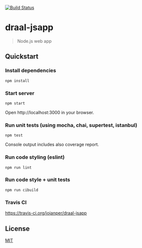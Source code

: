 [![Build Status](https://travis-ci.org/jojanper/draal-jsapp.svg?branch=master)](https://travis-ci.org/jojanper/draal-jsapp)

# draal-jsapp
> Node.js web app

## Quickstart

### Install dependencies
```
npm install
```

### Start server
```
npm start
```
Open http://localhost:3000 in your browser.

### Run unit tests (using mocha, chai, supertest, istanbul)
```
npm test
```
Console output includes also coverage report.

### Run code styling (eslint)
```
npm run lint
```

### Run code style + unit tests
```
npm run cibuild
```

### Travis CI
https://travis-ci.org/jojanper/draal-jsapp

## License

[MIT](/LICENSE)
